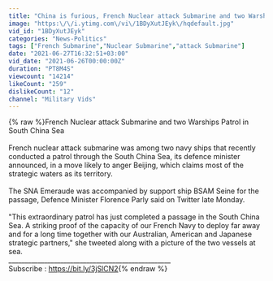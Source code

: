 ```yaml
---
title: "China is furious, French Nuclear attack Submarine and two Warships Patrol in South China Sea"
image: "https:\/\/i.ytimg.com\/vi\/1BDyXutJEyk\/hqdefault.jpg"
vid_id: "1BDyXutJEyk"
categories: "News-Politics"
tags: ["French Submarine","Nuclear Submarine","attack Submarine"]
date: "2021-06-27T16:32:51+03:00"
vid_date: "2021-06-26T00:00:00Z"
duration: "PT8M4S"
viewcount: "14214"
likeCount: "259"
dislikeCount: "12"
channel: "Military Vids"
---
```

{% raw %}French Nuclear attack Submarine and two Warships Patrol in South China Sea<br /><br />French nuclear attack submarine was among two navy ships that recently conducted a patrol through the South China Sea, its defence minister announced, in a move likely to anger Beijing, which claims most of the strategic waters as its territory.<br /><br />The SNA Emeraude was accompanied by support ship BSAM Seine for the passage, Defence Minister Florence Parly said on Twitter late Monday.<br /><br />&quot;This extraordinary patrol has just completed a passage in the South China Sea. A striking proof of the capacity of our French Navy to deploy far away and for a long time together with our Australian, American and Japanese strategic partners,&quot; she tweeted along with a picture of the two vessels at sea.<br />__________________________________________________<br />Subscribe : <a rel="nofollow" target="blank" href="https://bit.ly/3jSlCN2">https://bit.ly/3jSlCN2</a>{% endraw %}
